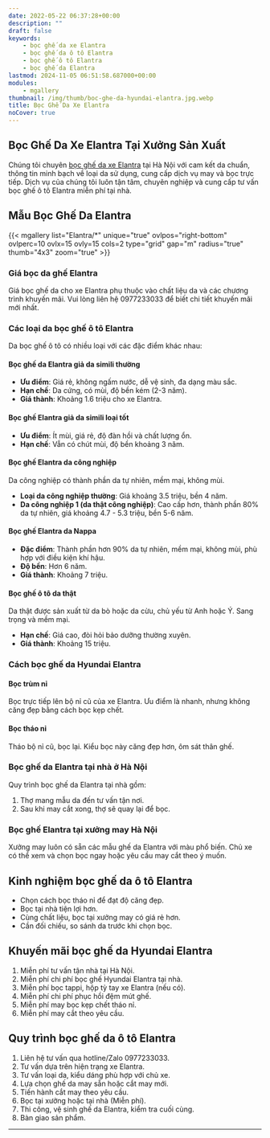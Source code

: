 ```yaml
---
date: 2022-05-22 06:37:28+00:00
description: ""
draft: false
keywords:
    - bọc ghế da xe Elantra
    - bọc ghế da ô tô Elantra
    - bọc ghế ô tô Elantra
    - bọc ghế da Elantra
lastmod: 2024-11-05 06:51:58.687000+00:00
modules:
    - mgallery
thumbnail: /img/thumb/boc-ghe-da-hyundai-elantra.jpg.webp
title: Bọc Ghế Da Xe Elantra
noCover: true
---
```


## Bọc Ghế Da Xe Elantra Tại Xưởng Sản Xuất

Chúng tôi chuyên [bọc ghế da xe Elantra](https://bocgheoto.vn/hyundai/boc-ghe-da-xe-elantra.html/) tại Hà Nội với cam kết da chuẩn, thông tin minh bạch về loại da sử dụng, cung cấp dịch vụ may và bọc trực tiếp. Dịch vụ của chúng tôi luôn tận tâm, chuyên nghiệp và cung cấp tư vấn bọc ghế ô tô Elantra miễn phí tại nhà.

## Mẫu Bọc Ghế Da Elantra
{{< mgallery list="Elantra/*" unique="true" ovlpos="right-bottom" ovlperc=10 ovlx=15 ovly=15 cols=2 type="grid" gap="m" radius="true" thumb="4x3" zoom="true" >}}


### Giá bọc da ghế Elantra

Giá bọc ghế da cho xe Elantra phụ thuộc vào chất liệu da và các chương trình khuyến mãi. Vui lòng liên hệ 0977233033 để biết chi tiết khuyến mãi mới nhất.

### Các loại da bọc ghế ô tô Elantra

Da bọc ghế ô tô có nhiều loại với các đặc điểm khác nhau:

#### Bọc ghế da Elantra giả da simili thường
- **Ưu điểm**: Giá rẻ, không ngấm nước, dễ vệ sinh, đa dạng màu sắc.
- **Hạn chế**: Da cứng, có mùi, độ bền kém (2-3 năm).
- **Giá thành**: Khoảng 1.6 triệu cho xe Elantra.

#### Bọc ghế Elantra giả da simili loại tốt
- **Ưu điểm**: Ít mùi, giá rẻ, độ đàn hồi và chất lượng ổn.
- **Hạn chế**: Vẫn có chút mùi, độ bền khoảng 3 năm.

#### Bọc ghế Elantra da công nghiệp
Da công nghiệp có thành phần da tự nhiên, mềm mại, không mùi.
- **Loại da công nghiệp thường**: Giá khoảng 3.5 triệu, bền 4 năm.
- **Da công nghiệp 1 (da thật công nghiệp)**: Cao cấp hơn, thành phần 80% da tự nhiên, giá khoảng 4.7 - 5.3 triệu, bền 5-6 năm.

#### Bọc ghế Elantra da Nappa
- **Đặc điểm**: Thành phần hơn 90% da tự nhiên, mềm mại, không mùi, phù hợp với điều kiện khí hậu.
- **Độ bền**: Hơn 6 năm.
- **Giá thành**: Khoảng 7 triệu.

#### Bọc ghế ô tô da thật
Da thật được sản xuất từ da bò hoặc da cừu, chủ yếu từ Anh hoặc Ý. Sang trọng và mềm mại.
- **Hạn chế**: Giá cao, đòi hỏi bảo dưỡng thường xuyên.
- **Giá thành**: Khoảng 15 triệu.

### Cách bọc ghế da Hyundai Elantra

#### Bọc trùm nỉ
Bọc trực tiếp lên bộ nỉ cũ của xe Elantra. Ưu điểm là nhanh, nhưng không căng đẹp bằng cách bọc kẹp chết.

#### Bọc tháo nỉ
Tháo bộ nỉ cũ, bọc lại. Kiểu bọc này căng đẹp hơn, ôm sát thân ghế.

### Bọc ghế da Elantra tại nhà ở Hà Nội

Quy trình bọc ghế da Elantra tại nhà gồm:
1. Thợ mang mẫu da đến tư vấn tận nơi.
2. Sau khi may cắt xong, thợ sẽ quay lại để bọc.

### Bọc ghế Elantra tại xưởng may Hà Nội

Xưởng may luôn có sẵn các mẫu ghế da Elantra với màu phổ biến. Chủ xe có thể xem và chọn bọc ngay hoặc yêu cầu may cắt theo ý muốn.

## Kinh nghiệm bọc ghế da ô tô Elantra

- Chọn cách bọc tháo nỉ để đạt độ căng đẹp.
- Bọc tại nhà tiện lợi hơn.
- Cùng chất liệu, bọc tại xưởng may có giá rẻ hơn.
- Cần đối chiếu, so sánh da trước khi chọn bọc.

## Khuyến mãi bọc ghế da Hyundai Elantra

1. Miễn phí tư vấn tận nhà tại Hà Nội.
2. Miễn phí chi phí bọc ghế Hyundai Elantra tại nhà.
3. Miễn phí bọc tappi, hộp tỳ tay xe Elantra (nếu có).
4. Miễn phí chi phí phục hồi đệm mút ghế.
5. Miễn phí may bọc kẹp chết tháo nỉ.
6. Miễn phí may cắt theo yêu cầu.

## Quy trình bọc ghế da ô tô Elantra

1. Liên hệ tư vấn qua hotline/Zalo 0977233033.
2. Tư vấn dựa trên hiện trạng xe Elantra.
3. Tư vấn loại da, kiểu dáng phù hợp với chủ xe.
4. Lựa chọn ghế da may sẵn hoặc cắt may mới.
5. Tiến hành cắt may theo yêu cầu.
6. Bọc tại xưởng hoặc tại nhà (Miễn phí).
7. Thi công, vệ sinh ghế da Elantra, kiểm tra cuối cùng.
8. Bàn giao sản phẩm.

---

 